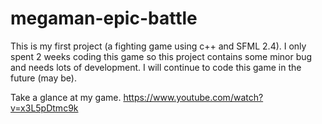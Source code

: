 # megaman-epic-battle
  This is my first project (a fighting game using c++ and SFML 2.4). I only spent 2 weeks coding this game so this project contains some minor bug and needs lots of development. I will continue to code this game in the future (may be).
 
  Take a glance at my game.
  https://www.youtube.com/watch?v=x3L5pDtmc9k
